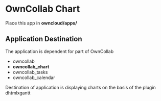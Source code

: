 # OwnCollab Chart

Place this app in **owncloud/apps/**

## Application Destination

The application is dependent for part of OwnCollab

- owncollab
- __owncollab_chart__
- owncollab_tasks
- owncollab_calendar

Destination of application is displaying charts on the basis of the plugin dhtmlxgantt


